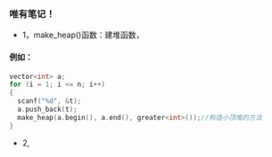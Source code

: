 ### 唯有笔记！


* 1，make_heap()函数：建堆函数，
#### 例如：
```cpp
vector<int> a;
for (i = 1; i <= n; i++)
{
  scanf("%d", &t);
  a.push_back(t);
  make_heap(a.begin(), a.end(), greater<int>());//构造小顶堆的方法 
}

```
* 2,
